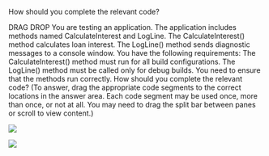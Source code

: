 ﻿How should you complete the relevant code?

DRAG DROP
You are testing an application. The application includes methods named CalculateInterest
and LogLine. The CalculateInterest() method calculates loan interest. The LogLine() method
sends diagnostic messages to a console window.
You have the following requirements:
The CalculateInterest() method must run for all build configurations.
The LogLine() method must be called only for debug builds.
You need to ensure that the methods run correctly.
How should you complete the relevant code? (To answer, drag the appropriate code
segments to the correct locations in the answer area. Each code segment may be used
once, more than once, or not at all. You may need to drag the split bar between panes or
scroll to view content.)

![](https://cdn.briefmenow.org/wp-content/uploads/70-483-v2/47.jpg)

![](https://cdn.briefmenow.org/wp-content/uploads/70-483-v2/48.jpg)

